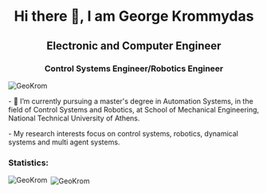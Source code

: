 <h1 align="center">Hi there 👋, I am George Krommydas</h1>
<h2 align="center">Electronic and Computer Engineer</h2>
<h3 align="center">Control Systems Engineer/Robotics Engineer</h3>
<!--
**GeoKrom/GeoKrom** is a ✨ _special_ ✨ repository because its `README.md` (this file) appears on your GitHub profile.--!>

<p align="left"> <img src="https://komarev.com/ghpvc/?username=GeoKrom&label=Profile%20views&color=0e75b6&style=flat" alt="GeoKrom" /> </p>

<p>- 🔭 I’m currently pursuing a master's degree in Automation Systems, in the field of Control Systems and Robotics, at School of Mechanical Engineering, National Technical University of Athens.</p>

<p>- My research interests focus on control systems, robotics, dynamical systems and multi agent systems.</p>

<h3 align="left">Statistics:</h3>
<p><img align="left" src="https://github-readme-stats.vercel.app/api/top-langs?username=GeoKrom&show_icons=true&theme=algolia&locale=en&layout=compact" alt="GeoKrom"/></p>

<p>&nbsp;<img align="center" src="https://github-readme-stats.vercel.app/api?username=GeoKrom&show_icons=true&theme=algolia&locale=en" alt="GeoKrom" /></p>

